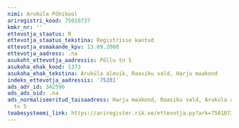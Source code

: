 ```yaml
---
nimi: Aruküla Põhikool
ariregistri_kood: 75010737
kmkr_nr: ''
ettevotja_staatus: R
ettevotja_staatus_tekstina: Registrisse kantud
ettevotja_esmakande_kpv: 13.09.2000
ettevotja_aadress: .na
asukoht_ettevotja_aadressis: Põllu tn 5
asukoha_ehak_kood: 1373
asukoha_ehak_tekstina: Aruküla alevik, Raasiku vald, Harju maakond
indeks_ettevotja_aadressis: '75201'
ads_adr_id: 342596
ads_ads_oid: .na
ads_normaliseeritud_taisaadress: Harju maakond, Raasiku vald, Aruküla alevik, Põllu
  tn 5
teabesysteemi_link: https://ariregister.rik.ee/ettevotja.py?ark=75010737&ref=rekvisiidid
---
```

